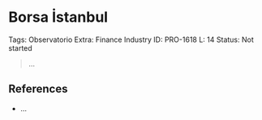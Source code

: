 # Borsa İstanbul

Tags: Observatorio
Extra: Finance Industry
ID: PRO-1618
L: 14
Status: Not started

> …
> 

## References

- …